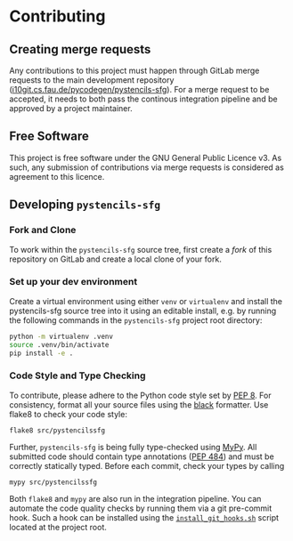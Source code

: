 # Contributing

## Creating merge requests

Any contributions to this project must happen through GitLab merge requests to the main development
repository ([i10git.cs.fau.de/pycodegen/pystencils-sfg](https://i10git.cs.fau.de/pycodegen/pystencils-sfg)).
For a merge request to be accepted, it needs to both pass the continous integration pipeline and be approved by a project maintainer.

## Free Software

This project is free software under the GNU General Public Licence v3.
As such, any submission of contributions via merge requests is considered as agreement to this licence.

## Developing `pystencils-sfg`

### Fork and Clone

To work within the `pystencils-sfg` source tree, first create a *fork* of this repository on GitLab and create
a local clone of your fork.

### Set up your dev environment

Create a virtual environment using either `venv` or `virtualenv` and install the pystencils-sfg source tree
into it using an editable install, e.g. by running the following commands in the `pystencils-sfg` project root directory:

```bash
python -m virtualenv .venv
source .venv/bin/activate
pip install -e .
```

### Code Style and Type Checking

To contribute, please adhere to the Python code style set by [PEP 8](https://peps.python.org/pep-0008/).
For consistency, format all your source files using the [black](https://pypi.org/project/black/) formatter.
Use flake8 to check your code style:

```shell
flake8 src/pystencilssfg
```

Further, `pystencils-sfg` is being fully type-checked using [MyPy](https://www.mypy-lang.org/).
All submitted code should contain type annotations ([PEP 484](https://peps.python.org/pep-0484/)) and must be
correctly statically typed.
Before each commit, check your types by calling

```shell
mypy src/pystencilssfg
```

Both `flake8` and `mypy` are also run in the integration pipeline.
You can automate the code quality checks by running them via a git pre-commit hook.
Such a hook can be installed using the [`install_git_hooks.sh`](install_git_hooks.sh) script located at the project root.

